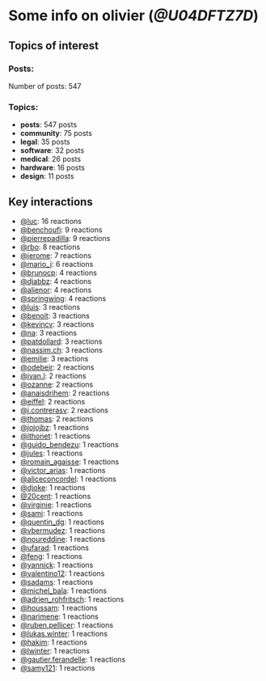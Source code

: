 # Some info on olivier (_@U04DFTZ7D_)


## Topics of interest

### Posts: 

Number of posts: 547

### Topics:

* __posts__: 547 posts
* __community__: 75 posts
* __legal__: 35 posts
* __software__: 32 posts
* __medical__: 26 posts
* __hardware__: 16 posts
* __design__: 11 posts

## Key interactions 

* [@luc](./U0AAL4W13.md): 16 reactions
* [@benchoufi](./U0B47KC3S.md): 9 reactions
* [@pierrepadilla](./U2X419KJS.md): 9 reactions
* [@rbo](./U38HVMZ6K.md): 8 reactions
* [@jerome](./U07UEJC2H.md): 7 reactions
* [@mario_j](./U32UWGGN9.md): 6 reactions
* [@brunocp](./U33817K25.md): 4 reactions
* [@djabbz](./U2PFHNN3C.md): 4 reactions
* [@alienor](./U1N5Q9334.md): 4 reactions
* [@springwing](./U3267ST8C.md): 4 reactions
* [@luis](./U34231VFH.md): 3 reactions
* [@benoit](./U0GMX7QUB.md): 3 reactions
* [@kevincv](./U3BAH0X62.md): 3 reactions
* [@na](./U07SNUM7F.md): 3 reactions
* [@patdollard](./U3B1RKVSP.md): 3 reactions
* [@nassim.ch](./U1NM17NHF.md): 3 reactions
* [@emilie](./U0FN1B8KD.md): 3 reactions
* [@odebeir](./U2V03QR8E.md): 2 reactions
* [@ivan.l](./U3CDR25JP.md): 2 reactions
* [@ozanne](./U0DRKLMS4.md): 2 reactions
* [@anaisdrihem](./U2M9XDS5N.md): 2 reactions
* [@eiffel](./U3GHS132Q.md): 2 reactions
* [@j.contrerasv](./U336DPZV4.md): 2 reactions
* [@thomas](./U2Q4137LL.md): 2 reactions
* [@jojojbz](./U1DGN6S80.md): 1 reactions
* [@ithonet](./U2QMN3L1F.md): 1 reactions
* [@guido_bendezu](./U38JDLY2E.md): 1 reactions
* [@jules](./U3ML4L01Z.md): 1 reactions
* [@romain_agaisse](./U2NAWHM9N.md): 1 reactions
* [@victor_arias](./U32FZ0QLX.md): 1 reactions
* [@aliceconcordel](./U3BN2NTFU.md): 1 reactions
* [@djoke](./U07SS18MT.md): 1 reactions
* [@20cent](./U0GN7EB32.md): 1 reactions
* [@virginie](./U13UA10KS.md): 1 reactions
* [@sami](./U2MF267L2.md): 1 reactions
* [@quentin_dg](./U2UU194RZ.md): 1 reactions
* [@vbermudez](./U3210MXC5.md): 1 reactions
* [@noureddine](./U38TWKY9Y.md): 1 reactions
* [@ufarad](./U0HF2S3QX.md): 1 reactions
* [@feng](./U1G9KDFNE.md): 1 reactions
* [@yannick](./U04CV54A4.md): 1 reactions
* [@valentino12](./U3GV4N878.md): 1 reactions
* [@sadams](./U2V0F9YAK.md): 1 reactions
* [@michel_bala](./U0LPTV0Q4.md): 1 reactions
* [@adrien_rohfritsch](./U2PTWF6SX.md): 1 reactions
* [@houssam](./U2Y7FPEUB.md): 1 reactions
* [@narimene](./U1NTT0ZPH.md): 1 reactions
* [@ruben.pellicer](./U32V2JWFJ.md): 1 reactions
* [@lukas.winter](./U352MKG4V.md): 1 reactions
* [@hakim](./U0HN7G093.md): 1 reactions
* [@lwinter](./U33KM85FA.md): 1 reactions
* [@gautier.ferandelle](./U0PKUKHPC.md): 1 reactions
* [@samy121](./U1G9AEN7L.md): 1 reactions
